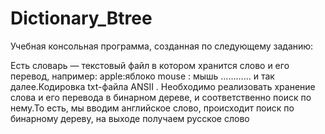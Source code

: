 # Dictionary_Btree
Учебная консольная программа, созданная по следующему заданию:

Есть словарь — текстовый файл в котором хранится слово и его перевод, например: apple:яблоко mouse : мышь ………… и так далее.Кодировка  txt-файла ANSII .
Необходимо реализовать хранение слова и его перевода в бинарном дереве, и соответственно поиск по нему.То есть, мы вводим английское слово, происходит поиск по бинарному дереву, на выходе получаем русское слово



